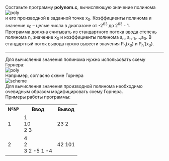 <p>Составьте программу <strong>polynom.c</strong>, вычисляющую значение полинома<br>
<img src="http://195.19.40.181:3386/tasks/iu9/algorithms_and_data_structures.3/clang/polynom/text/polynom0x.png" alt="poly"><br>
и его производной в заданной точке x<sub>0</sub>. Коэффициенты полинома и значение x<sub>0</sub> – целые числа в диапазоне от -2<sup>63</sup> до 2<sup>63</sup> - 1.<br>
Программа должна считывать из стандартного потока ввода степень полинома n, значение x<sub>0</sub> и коэффициенты полинома a<sub>n</sub>, a<sub>n-1</sub>,…,a<sub>0</sub>. В стандартный поток вывода нужно вывести значения P<sub>n</sub>(x<sub>0</sub>) и P<sub>n</sub>′(x<sub>0</sub>).</p>
<hr>
<p>Для вычисления значения полинома нужно использовать схему Горнера:<br>
<img src="http://195.19.40.181:3386/tasks/iu9/algorithms_and_data_structures.3/clang/polynom/text/polynom8x.png" alt="poly"><br>
Например, согласно схеме Горнера<br>
<img src="http://195.19.40.181:3386/tasks/iu9/algorithms_and_data_structures.3/clang/polynom/text/polynom9x.png" alt="scheme"><br>
Для вычисления значения производной полинома необходимо очевидным образом модифицировать схему Горнера.<br>
Примеры работы программы:</p> 
<table class="tg">
  <tr>
    <th class="tg-0pky">№№</th>
    <th class="tg-0pky">Ввод</th>
    <th class="tg-0pky">Вывод</th>
  </tr>
  <tr>
    <td class="tg-0pky">1</td>
    <td class="tg-0pky">1<br>10<br>2 3</td>
    <td class="tg-0pky">23 2</td>
  </tr>
  <tr>
    <td class="tg-0pky">2</td>
    <td class="tg-0pky">4<br>2<br>3 2 -5 1 -4<br></td>
    <td class="tg-0pky">42 101</td>
  </tr>
</table>

